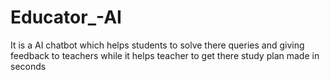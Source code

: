 # Educator_-AI
It is a AI chatbot which helps students to solve there queries and giving feedback to teachers while it helps teacher to get there study plan made in seconds
